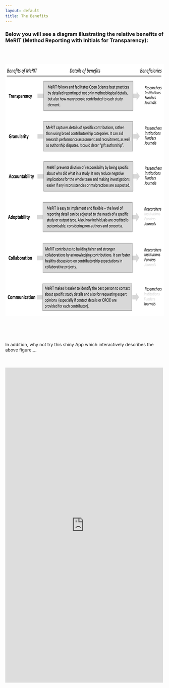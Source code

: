```yaml
---
layout: default
title: The Benefits
---
```


<p align="left">
     <h3> Below you will see a diagram illustrating the relative benefits of MeRIT (Method Reporting with Initials for Transparency): </h3>
  </p> <br>
  <br>
      
  <p align="center">
      <img src="merit_fig2.png" alt="merit figure 2"
      width="700" 
     height="800"> 
</p> <br>
<br>
<br>

In addition, why not try this shiny App which interactively describes the above figure....<br>
<br>
<br>
      
<iframe src = "https://edivimeycook.shinyapps.io/MeRIT_DNA/" style = "border:none; width:500px; height:1000px;"></iframe

